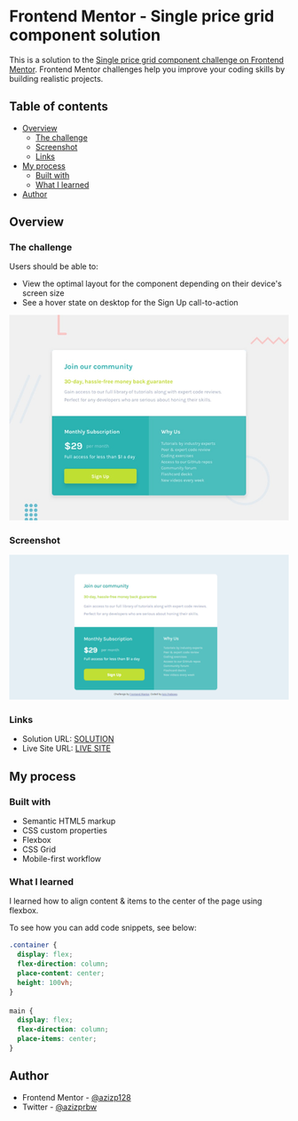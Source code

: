 # Frontend Mentor - Single price grid component solution

This is a solution to the [Single price grid component challenge on Frontend Mentor](https://www.frontendmentor.io/challenges/single-price-grid-component-5ce41129d0ff452fec5abbbc). Frontend Mentor challenges help you improve your coding skills by building realistic projects.

## Table of contents

- [Overview](#overview)
  - [The challenge](#the-challenge)
  - [Screenshot](#screenshot)
  - [Links](#links)
- [My process](#my-process)
  - [Built with](#built-with)
  - [What I learned](#what-i-learned)
- [Author](#author)

## Overview

### The challenge

Users should be able to:

- View the optimal layout for the component depending on their device's screen size
- See a hover state on desktop for the Sign Up call-to-action

![Design preview for the Single price grid component coding challenge](./design/desktop-preview.jpg)

### Screenshot

![SCREENSHOT](./images/screenshot.png)

### Links

- Solution URL: [SOLUTION](https://www.frontendmentor.io/solutions/responsive-single-price-grid-using-css-grid-Wj-qr6DJ6-)
- Live Site URL: [LIVE SITE](https://azizp128.github.io/single-price-grid-component/)

## My process

### Built with

- Semantic HTML5 markup
- CSS custom properties
- Flexbox
- CSS Grid
- Mobile-first workflow

### What I learned

I learned how to align content & items to the center of the page using flexbox.

To see how you can add code snippets, see below:

```css
.container {
  display: flex;
  flex-direction: column;
  place-content: center;
  height: 100vh;
}

main {
  display: flex;
  flex-direction: column;
  place-items: center;
}
```

## Author

- Frontend Mentor - [@azizp128](https://www.frontendmentor.io/profile/azip128)
- Twitter - [@azizprbw](https://www.twitter.com/azizprbw)
